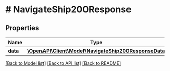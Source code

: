 # # NavigateShip200Response

## Properties

Name | Type | Description | Notes
------------ | ------------- | ------------- | -------------
**data** | [**\OpenAPI\Client\Model\NavigateShip200ResponseData**](NavigateShip200ResponseData.md) |  |

[[Back to Model list]](../../README.md#models) [[Back to API list]](../../README.md#endpoints) [[Back to README]](../../README.md)
